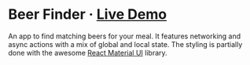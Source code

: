 # Beer Finder · [Live Demo](https://solkimicreb.github.io/react-easy-state/examples/beerFinder/dist)

An app to find matching beers for your meal. It features networking and async actions with a mix of global and local state. The styling is partially done with the awesome [React Material UI](http://www.material-ui.com/#/) library.
